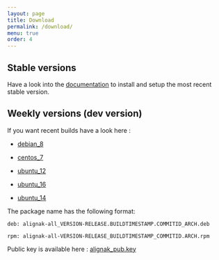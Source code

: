 ```yaml
---
layout: page
title: Download
permalink: /download/
menu: true
order: 4
---
```


## Stable versions

Have a look into the [documentation](http://alignak-doc.readthedocs.org/en/latest/02_installation/index.html) to install and setup the most recent stable version.


## Weekly versions (dev version)

If you want recent builds have a look here :


* [debian_8](/build/debian_8/alignak-all_0.2-1.1478902290.47cf877_all.deb)

* [centos_7](/build/centos_7/alignak-all-0.2-1_1478902290_47cf877.el7.x86_64.rpm)

* [ubuntu_12](/build/ubuntu_12/alignak-all_0.2-1.1478902290.47cf877_all.deb)

* [ubuntu_16](/build/ubuntu_16/alignak-all_0.2-1.1478902290.47cf877_all.deb)

* [ubuntu_14](/build/ubuntu_14/alignak-all_0.2-1.1478902290.47cf877_all.deb)


The package name has the following format:

```		
deb: alignak-all_VERSION-RELEASE.BUILDTIMESTAMP.COMMITID_ARCH.deb
```

```
rpm: alignak-all-VERSION-RELEASE_BUILDTIMESTAMP_COMMITID.ARCH.rpm		
```

Public key is available here : [alignak_pub.key](/repos/alignak_pub.key)